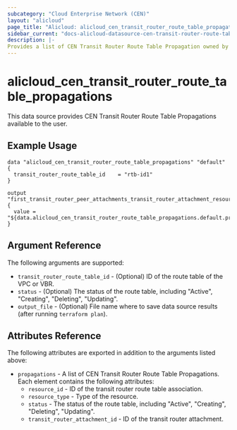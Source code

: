 ```yaml
---
subcategory: "Cloud Enterprise Network (CEN)"
layout: "alicloud"
page_title: "Alicloud: alicloud_cen_transit_router_route_table_propagations"
sidebar_current: "docs-alicloud-datasource-cen-transit-router-route-table-propagations"
description: |-
Provides a list of CEN Transit Router Route Table Propagation owned by an Alibaba Cloud account.
---
```


# alicloud\_cen\_transit\_router\_route\_table\_propagations

This data source provides CEN Transit Router Route Table Propagations available to the user.

## Example Usage

```
data "alicloud_cen_transit_router_route_table_propagations" "default" {
  transit_router_route_table_id    = "rtb-id1"
}

output "first_transit_router_peer_attachments_transit_router_attachment_resource_type" {
  value = "${data.alicloud_cen_transit_router_route_table_propagations.default.propagations.0.resource_type}"
}
```

## Argument Reference

The following arguments are supported:

* `transit_router_route_table_id` - (Optional) ID of the route table of the VPC or VBR.
* `status` - (Optional) The status of the route table, including "Active", "Creating", "Deleting", "Updating".
* `output_file` - (Optional) File name where to save data source results (after running `terraform plan`).

## Attributes Reference

The following attributes are exported in addition to the arguments listed above:

* `propagations` - A list of CEN Transit Router Route Table Propagations. Each element contains the following attributes:
    * `resource_id` - ID of the transit router route table association.
    * `resource_type` - Type of the resource.
    * `status` - The status of the route table, including "Active", "Creating", "Deleting", "Updating".
    * `transit_router_attachment_id` - ID of the transit router attachment.

